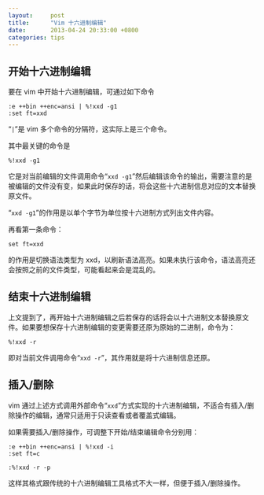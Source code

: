```yaml
---
layout:     post
title:      "Vim 十六进制编辑"
date:       2013-04-24 20:33:00 +0800
categories: tips
---
```

## 开始十六进制编辑
要在 vim 中开始十六进制编辑，可通过如下命令

<!--more-->

```vim
:e ++bin ++enc=ansi | %!xxd -g1
:set ft=xxd
```

“`|`”是 vim 多个命令的分隔符，这实际上是三个命令。

其中最关键的命令是

```vim
%!xxd -g1
```

它是对当前编辑的文件调用命令“`xxd -g1`”然后编辑该命令的输出，需要注意的是被编辑的文件没有变，如果此时保存的话，将会这些十六进制信息对应的文本替换原文件。

“`xxd -g1`”的作用是以单个字节为单位按十六进制方式列出文件内容。

再看第一条命令：

```vim
set ft=xxd
```

的作用是切换语法类型为 xxd，以刷新语法高亮。如果未执行该命令，语法高亮还会按照之前的文件类型，可能看起来会是混乱的。

## 结束十六进制编辑
上文提到了，再开始十六进制编辑之后若保存的话将会以十六进制文本替换原文件。如果要想保存十六进制编辑的变更需要还原为原始的二进制，命令为：

```vim
%!xxd -r  
```

即对当前文件调用命令“`xxd -r`”，其作用就是将十六进制信息还原。

## 插入/删除
vim 通过上述方式调用外部命令“`xxd`”方式实现的十六进制编辑，不适合有插入/删除操作的编辑，通常只适用于只读查看或者覆盖式编辑。

如果需要插入/删除操作，可调整下开始/结束编辑命令分别用：

```vim
:e ++bin ++enc=ansi | %!xxd -i
:set ft=c
```

```vim
:%!xxd -r -p
```

这样其格式跟传统的十六进制编辑工具格式不大一样，但便于插入/删除操作。
